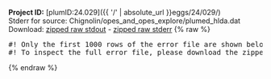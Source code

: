 **Project ID:** [plumID:24.029]({{ '/' | absolute_url }}eggs/24/029/)  
Stderr for source:  Chignolin/opes_and_opes_explore/plumed_hlda.dat   
Download: [zipped raw stdout](plumed_hlda.dat.plumed.stdout.txt.zip) - [zipped raw stderr](plumed_hlda.dat.plumed.stderr.txt.zip) 
{% raw %}
<pre>
#! Only the first 1000 rows of the error file are shown below
#! To inspect the full error file, please download the zipped raw stderr file above
</pre>
{% endraw %}
